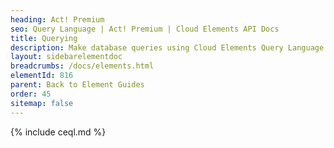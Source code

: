 ```yaml
---
heading: Act! Premium
seo: Query Language | Act! Premium | Cloud Elements API Docs
title: Querying
description: Make database queries using Cloud Elements Query Language.
layout: sidebarelementdoc
breadcrumbs: /docs/elements.html
elementId: 816
parent: Back to Element Guides
order: 45
sitemap: false
---
```


{% include ceql.md %}
